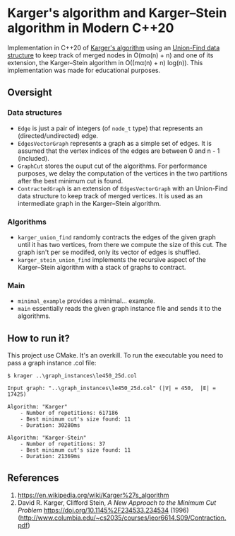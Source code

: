 # Karger's algorithm and Karger–Stein algorithm in Modern C++20

Implementation in C++20 of [Karger's algorithm](https://en.wikipedia.org/wiki/Karger%27s_algorithm) using an [Union-Find data structure](https://en.wikipedia.org/wiki/Disjoint-set_data_structure) to keep track of merged nodes in O(mα(n) + n) and one of its extension, the Karger–Stein algorithm in O((mα(n) + n) log(n)). This implementation was made for educational purposes.

## Oversight
### Data structures
* `Edge` is just a pair of integers (of `node_t` type) that represents an (directed/undirected) edge.
* `EdgesVectorGraph` represents a graph as a simple set of edges. It is assumed that the vertex indices of the edges are between 0 and n - 1 (included).
* `GraphCut` stores the ouput cut of the algorithms. For performance purposes, we delay the computation of the vertices in the two partitions after the best minimum cut is found.
* `ContractedGraph` is an extension of `EdgesVectorGraph` with an Union-Find data structure to keep track of merged vertices. It is used as an intermediate graph in the Karger–Stein algorithm.
### Algorithms
* `karger_union_find` randomly contracts the edges of the given graph until it has two vertices, from there we compute the size of this cut. The graph isn't per se modifed, only its vector of edges is shuffled.
* `karger_stein_union_find` implements the recursive aspect of the Karger–Stein algorithm with a stack of graphs to contract.

### Main
* `minimal_example` provides a minimal... example.
* `main` essentially reads the given graph instance file and sends it to the algorithms.

## How to run it?

This project use CMake. It's an overkill. To run the executable you need to pass a graph instance .col file:
```
$ krager ..\graph_instances\le450_25d.col

Input graph: "..\graph_instances\le450_25d.col" (|V| = 450,  |E| = 17425)

Algorithm: "Karger"
    - Number of repetitions: 617186
    - Best minimum cut's size found: 11
    - Duration: 30280ms

Algorithm: "Karger-Stein"
    - Number of repetitions: 37        
    - Best minimum cut's size found: 11
    - Duration: 21369ms
```

## References
1. https://en.wikipedia.org/wiki/Karger%27s_algorithm
2. David R. Karger, Clifford Stein, *A New Approach to the Minimum Cut Problem* https://doi.org/10.1145%2F234533.234534 (1996) (http://www.columbia.edu/~cs2035/courses/ieor6614.S09/Contraction.pdf)
